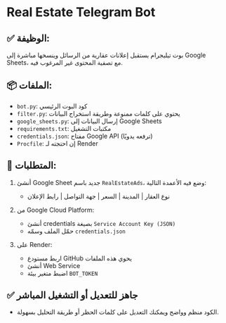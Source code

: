 # Real Estate Telegram Bot

## ✅ الوظيفة:
بوت تيليجرام يستقبل إعلانات عقارية من الرسائل وينسخها مباشرة إلى Google Sheets، مع تصفية المحتوى غير المرغوب فيه.

## 📦 الملفات:
- `bot.py`: كود البوت الرئيسي
- `filter.py`: يحتوي على كلمات ممنوعة وطريقة استخراج البيانات
- `google_sheets.py`: إرسال البيانات إلى Google Sheets
- `requirements.txt`: مكتبات التشغيل
- `credentials.json`: مفتاح Google API (ترفعه يدويًا)
- `Procfile`: إن احتجته لـ Render

## 🔧 المتطلبات:
1. أنشئ Google Sheet جديد باسم `RealEstateAds`، وضع فيه الأعمدة التالية:
    - نوع العقار | المدينة | السعر | جهة التواصل | رابط الإعلان

2. من Google Cloud Platform:
    - أنشئ credentials بصيغة `Service Account Key (JSON)`
    - حمّل الملف وسمّه `credentials.json`

3. على Render:
    - اربط مستودع GitHub يحوي هذه الملفات
    - أنشئ Web Service
    - اضبط متغير بيئة `BOT_TOKEN`

## ✅ جاهز للتعديل أو التشغيل المباشر
- الكود منظم وواضح ويمكنك التعديل على كلمات الحظر أو طريقة التحليل بسهولة.

